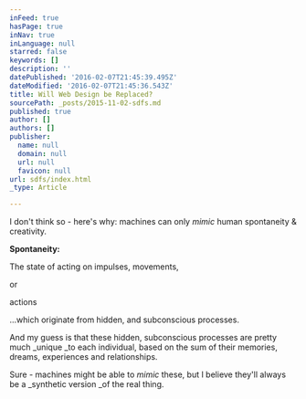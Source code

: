 ```yaml
---
inFeed: true
hasPage: true
inNav: true
inLanguage: null
starred: false
keywords: []
description: ''
datePublished: '2016-02-07T21:45:39.495Z'
dateModified: '2016-02-07T21:45:36.543Z'
title: Will Web Design be Replaced?
sourcePath: _posts/2015-11-02-sdfs.md
published: true
author: []
authors: []
publisher:
  name: null
  domain: null
  url: null
  favicon: null
url: sdfs/index.html
_type: Article

---
```

I don't think so - here's why: machines can only _mimic_ human spontaneity & creativity.

**Spontaneity:**

The state of acting on impulses, movements,

or

actions

...which originate from hidden, and subconscious processes.

And my guess is that these hidden, subconscious processes are pretty much _unique _to each individual, based on the sum of their memories, dreams, experiences and relationships.

Sure - machines might be able to _mimic_ these, but I believe they'll always be a _synthetic version _of the real thing.